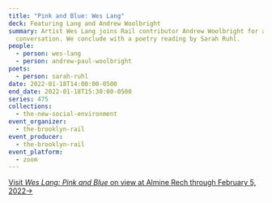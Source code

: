 ```yaml
---
title: "Pink and Blue: Wes Lang"
deck: Featuring Lang and Andrew Woolbright
summary: Artist Wes Lang joins Rail contributor Andrew Woolbright for a
  conversation. We conclude with a poetry reading by Sarah Ruhl.
people:
  - person: wes-lang
  - person: andrew-paul-woolbright
poets:
  - person: sarah-ruhl
date: 2022-01-18T14:00:00-0500
end_date: 2022-01-18T15:30:00-0500
series: 475
collections:
  - the-new-social-environment
event_organizer:
  - the-brooklyn-rail
event_producer:
  - the-brooklyn-rail
event_platform:
  - zoom
---
```

[Visit *Wes Lang: Pink and Blue* on view at Almine Rech through February 5, 2022→](https://www.alminerech.com/exhibitions/8371-wes-lang)